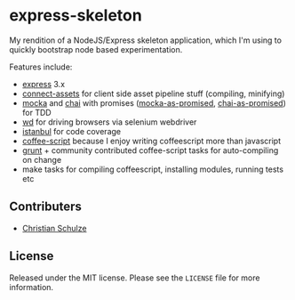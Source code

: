 # express-skeleton

My rendition of a NodeJS/Express skeleton application, which I'm using to quickly bootstrap node based experimentation.

Features include:

* [express](http://expressjs.com/) 3.x
* [connect-assets](https://github.com/adunkman/connect-assets/tree/v3) for client side asset pipeline stuff (compiling, minifying)
* [mocka](http://mochajs.org/) and [chai](http://chaijs.com/) with promises ([mocka-as-promised](https://npmjs.org/package/mocha-as-promised), [chai-as-promised](https://npmjs.org/package/chai-as-promised)) for TDD
* [wd](https://github.com/admc/wd) for driving browsers via selenium webdriver
* [istanbul](https://github.com/gotwarlost/istanbul) for code coverage
* [coffee-script](http://coffeescript.org/) because I enjoy writing coffeescript more than javascript
* [grunt](http://gruntjs.com/) + community contributed coffee-script tasks for auto-compiling on change
* make tasks for compiling coffeescript, installing modules, running tests etc

## Contributers

* [Christian Schulze](https://github.com/christian-schulze)

## License

Released under the MIT license. Please see the `LICENSE` file for more information.
